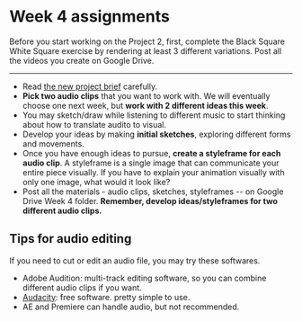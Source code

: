 # Week 4 assignments

Before you start working on the Project 2, first, complete the Black Square White Square exercise by rendering at least 3 different variations. Post all the videos you create on Google Drive.

-----

- Read [the new project brief](proj-sound.md) carefully.
- **Pick two audio clips** that you want to work with. We will eventually choose one next week, but **work with 2 different ideas this week**.
- You may sketch/draw while listening to different music to start thinking about how to translate audito to visual.
- Develop your ideas by making **initial sketches**, exploring different forms and movements.
- Once you have enough ideas to pursue, **create a styleframe for each audio clip**. A styleframe is a single image that can communicate your entire piece visually. If you have to explain your animation visually with only one image, what would it look like?
- Post all the materials - audio clips, sketches, styleframes -- on Google Drive Week 4 folder. **Remember, develop ideas/styleframes for two different audio clips.**

## Tips for audio editing
If you need to cut or edit an audio file, you may try these softwares.
- Adobe Audition: multi-track editing software, so you can combine different audio clips if you want.
- [Audacity](http://www.audacityteam.org): free software. pretty simple to use.
- AE and Premiere can handle audio, but not recommended.

